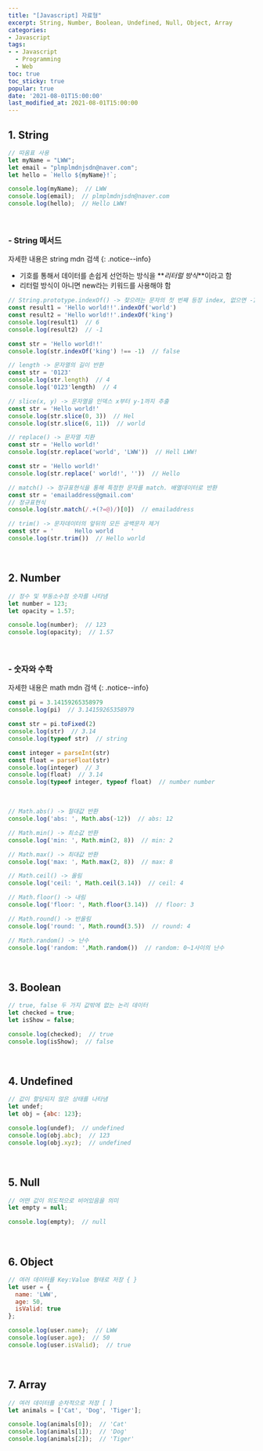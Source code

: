 ```yaml
---
title: "[Javascript] 자료형"
excerpt: String, Number, Boolean, Undefined, Null, Object, Array
categories:
- Javascript
tags:
- - Javascript
  - Programming
  - Web
toc: true
toc_sticky: true
popular: true
date: '2021-08-01T15:00:00'
last_modified_at: 2021-08-01T15:00:00
---
```


## 1. String

```javascript
// 따옴표 사용
let myName = "LWW";
let email = "plmplmdnjsdn@naver.com";
let hello = `Hello ${myName}!`;

console.log(myName);  // LWW
console.log(email);  // plmplmdnjsdn@naver.com
console.log(hello);  // Hello LWW!
```


<br>

### - String 메서드

자세한 내용은 string mdn 검색
{: .notice--info}

- 기호를 통해서 데이터를 손쉽게 선언하는 방식을 **_리터럴 방식_**이라고 함
- 리터럴 방식이 아니면 new라는 키워드를 사용해야 함

```javascript
// String.prototype.indexOf() -> 찾으려는 문자의 첫 번째 등장 index, 없으면 -1
const result1 = 'Hello world!!'.indexOf('world')
const result2 = 'Hello world!!'.indexOf('king')
console.log(result1)  // 6
console.log(result2)  // -1

const str = 'Hello world!!'
console.log(str.indexOf('king') !== -1)  // false

// length -> 문자열의 길이 반환
const str = '0123'
console.log(str.length)  // 4
console.log('0123'length)  // 4

// slice(x, y) -> 문자열을 인덱스 x부터 y-1까지 추출
const str = 'Hello world!'
console.log(str.slice(0, 3))  // Hel
console.log(str.slice(6, 11))  // world

// replace() -> 문자열 치환
const str = 'Hello world!'
console.log(str.replace('world', 'LWW'))  // Hell LWW!

const str = 'Hello world!'
console.log(str.replace(' world!', ''))  // Hello

// match() -> 정규표현식을 통해 특정한 문자를 match. 배열데이터로 반환
const str = 'emailaddress@gmail.com'
// 정규표현식
console.log(str.match(/.+(?=@)/)[0])  // emailaddress

// trim() -> 문자데이터의 앞뒤의 모든 공백문자 제거
const str = '      Hello world     '
console.log(str.trim())  // Hello world
```


<br>

## 2. Number

```javascript
// 정수 및 부동소수점 숫자를 나타냄
let number = 123;
let opacity = 1.57;

console.log(number);  // 123
console.log(opacity);  // 1.57
```


<br>

### - 숫자와 수학

자세한 내용은 math mdn 검색
{: .notice--info}

```javascript
const pi = 3.14159265358979
console.log(pi)  // 3.14159265358979

const str = pi.toFixed(2)
console.log(str)  // 3.14
console.log(typeof str)  // string

const integer = parseInt(str)
const float = parseFloat(str)
console.log(integer)  // 3
console.log(float)  // 3.14
console.log(typeof integer, typeof float)  // number number
```


<br>

```javascript
// Math.abs() -> 절대값 반환
console.log('abs: ', Math.abs(-12))  // abs: 12

// Math.min() -> 최소값 반환
console.log('min: ', Math.min(2, 8))  // min: 2

// Math.max() -> 최대값 반환
console.log('max: ', Math.max(2, 8))  // max: 8

// Math.ceil() -> 올림
console.log('ceil: ', Math.ceil(3.14))  // ceil: 4

// Math.floor() -> 내림
console.log('floor: ', Math.floor(3.14))  // floor: 3

// Math.round() -> 반올림
console.log('round: ', Math.round(3.5))  // round: 4

// Math.random() -> 난수
console.log('random: ',Math.random())  // random: 0~1사이의 난수
```


<br>

## 3. Boolean

```javascript
// true, false 두 가지 값밖에 없는 논리 데이터
let checked = true;
let isShow = false;

console.log(checked);  // true
console.log(isShow);  // false
```


<br>

## 4. Undefined

```javascript
// 값이 할당되지 않은 상태를 나타냄
let undef;
let obj = {abc: 123};

console.log(undef);  // undefined
console.log(obj.abc);  // 123
console.log(obj.xyz);  // undefined
```


<br>

## 5. Null

```javascript
// 어떤 값이 의도적으로 비어있음을 의미
let empty = null;

console.log(empty);  // null
```


<br>

## 6. Object

```javascript
// 여러 데이터를 Key:Value 형태로 저장 { }
let user = {
  name: 'LWW',
  age: 50,
  isValid: true
};

console.log(user.name);  // LWW
console.log(user.age);  // 50
console.log(user.isValid);  // true
```


<br>

## 7. Array

```javascript
// 여러 데이터를 순차적으로 저장 [ ]
let animals = ['Cat', 'Dog', 'Tiger'];

console.log(animals[0]);  // 'Cat'
console.log(animals[1]);  // 'Dog'
console.log(animals[2]);  // 'Tiger'
```